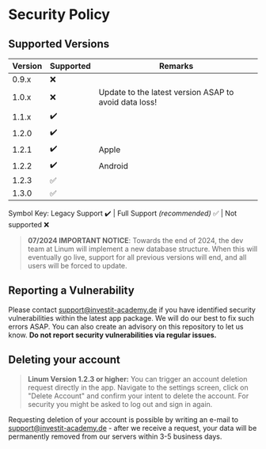 # Security Policy

## Supported Versions

| Version | Supported          | Remarks |
| ------- | ------------------ | ------- |
| 0.9.x   | :x:                |         |
| 1.0.x   | :x:                | Update to the latest version ASAP to avoid data loss! |
| 1.1.x   | :heavy_check_mark: |         |
| 1.2.0   | :heavy_check_mark: |         |
| 1.2.1   | :heavy_check_mark: | Apple   |
| 1.2.2   | :heavy_check_mark: | Android |
| 1.2.3   | :white_check_mark: |         |
| 1.3.0   | :white_check_mark: |         |

Symbol Key: Legacy Support ✔️ | Full Support _(recommended)_ ✅ | Not supported ❌

> **07/2024 IMPORTANT NOTICE**: Towards the end of 2024, the dev team at Linum will implement a new database structure. When this will eventually go live, support for all previous versions will end, and all users will be forced to update.

## Reporting a Vulnerability

Please contact support@investit-academy.de if you have identified security vulnerabilities within the latest app package. We will do our best to fix such errors ASAP. You can also create an advisory on this repository to let us know. **Do not report security vulnerabilities via regular issues.**

## Deleting your account

> **Linum Version 1.2.3 or higher:** You can trigger an account deletion request directly in the app. Navigate to the settings screen, click on "Delete Account" and confirm your intent to delete the account. For security you might be asked to log out and sign in again.

Requesting deletion of your account is possible by writing an e-mail to support@investit-academy.de - after we receive a request, your data will be permanently removed from our servers within 3-5 business days.
